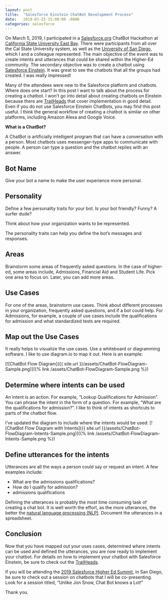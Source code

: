 ```yaml
---
layout: post
title:  "Salesforce Einstein ChatBot Development Process"
date:   2019-03-25 15:00:00 -0800
categories: salesforce
---
```

On March 5, 2019, I participated in a [Salesforce.org](https://salesforce.org) ChatBot Hackathon at [California State University East Bay](https://www.csueastbay.edu/). There were participants from all over the Cal State University system, as well as the [University of San Diego](https://www.sandiego.edu/), which I and a colleague represented. The main objective of the event was to create intents and utterances that could be shared within the Higher-Ed community. The secondary objective was to create a chatbot using [Salesforce Einstein](https://www.salesforce.com/products/einstein/overview/).  It was great to see the chatbots that all the groups had created. I was really impressed!

Many of the attendees were new to the Salesforce platform and chatbots. Where does one start? In this post I want to talk about the process for creating a chatbot. I won’t go into detail about creating chatbots on Einstein because there are [TrailHeads](https://trailhead.salesforce.com/en/content/learn/modules/service_bots_basics/learn-about-einstein-bots) that cover implementation in good detail.  Even if you do not use Salesforce Einstein ChatBots, you may find this post useful. I think the general workflow of creating a chatbot is similar on other platforms, including Amazon Alexa and Google Voice.
 
**What is a ChatBot?**

A ChatBot is artificially intelligent program that can have a conversation with a person. Most chatbots uses messenger-type apps to communicate with people. A person can type a question and the chatbot replies with an answer.

## Bot Name
Give your bot a name to make the user experience more personal.

## Personality
Define a few personality traits for your bot. Is your bot friendly? Funny? A surfer dude?

Think about how your organization wants to be represented.

The personality traits can help you define the bot’s messages and responses.

## Areas
Brainstorm some areas of frequently asked questions. In the case of higher-ed, some areas include, Admissions, Financial Aid and Student Life. Pick one area to focus on. Later, you can add more areas.

## Use Cases
For one of the areas, brainstorm use cases. Think about different processes in your organization, frequently asked questions, and if a bot could help. For Admissions, for example, a couple of use cases include the qualifications for admission and what standardized tests are required. 

## Map out the Use Cases
It really helps to visualize the use cases.  Use a whiteboard or diagramming software. I like to use diagram.io to map it out. Here is an example:

[![ChatBot Flow Diagram]({{ site.url }}/assets/ChatBot-FlowDiagram-Sample.png)]({% link /assets/ChatBot-FlowDiagram-Sample.png %})

## Determine where intents can be used
An intent is an action. For example, “Lookup Qualifications for Admission”. You can phrase the intent in the form of a question. For example, “What are the qualifications for admission?”. I like to think of intents as shortcuts to parts of the chatbot flow.

I’ve updated the diagram to include where the intents would be used:
[![ChatBot Flow Diagram with Intents]({{ site.url }}/assets/ChatBot-FlowDiagram-Intents-Sample.png)]({% link /assets/ChatBot-FlowDiagram-Intents-Sample.png %})

## Define utterances for the intents
Utterances are all the ways a person could say or request an intent. A few examples include:
- What are the admissions qualifications?
- How do I qualify for admission?
- admissions qualifications

Defining the utterances is probably the most time consuming task of creating a chat bot. It is well worth the effort, as the more utterances, the better the [natural language processing (NLP)](https://en.wikipedia.org/wiki/Natural_language_processing). Document the utterances in a spreadsheet.

## Conclusion
Now that you have mapped out your uses cases, determined where intents can be used and defined the utterances, you are now ready to implement your chatbot. For details on how to implement your chatbot with Salesforce Einstein, be sure to check out the [TrailHeads](https://trailhead.salesforce.com/en/content/learn/modules/service_bots_basics/learn-about-einstein-bots). 

If you will be attending the [2019 Salesforce Higher Ed Summit](https://www.salesforce.org/events/highered-summit-2019/), in San Diego, be sure to check out a session on chatbots that I will be co-presenting. Look for a session titled, “Unlike Jon Snow, Chat Bot knows a Lot!”

Thank you.


